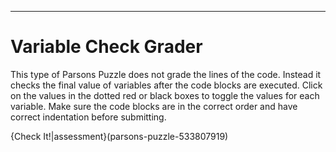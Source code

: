 ---
# Variable Check Grader

This type of Parsons Puzzle does not grade the lines of the code. Instead it checks the final value of variables after the code blocks are executed. Click on the values in the dotted red or black boxes to toggle the values for each variable. Make sure the code blocks are in the correct order and have correct indentation before submitting.

{Check It!|assessment}(parsons-puzzle-533807919)
